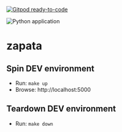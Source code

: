 [![Gitpod ready-to-code](https://img.shields.io/badge/Gitpod-ready--to--code-blue?logo=gitpod)](https://gitpod.io/#https://github.com/larisafaingold/zapata)

![Python application](https://github.com/zapatoca/zapata/workflows/Python%20application/badge.svg)

# zapata

## Spin DEV environment

- Run: `make up`<br>
- Browse: http://localhost:5000

## Teardown DEV environment

- Run: `make down`
